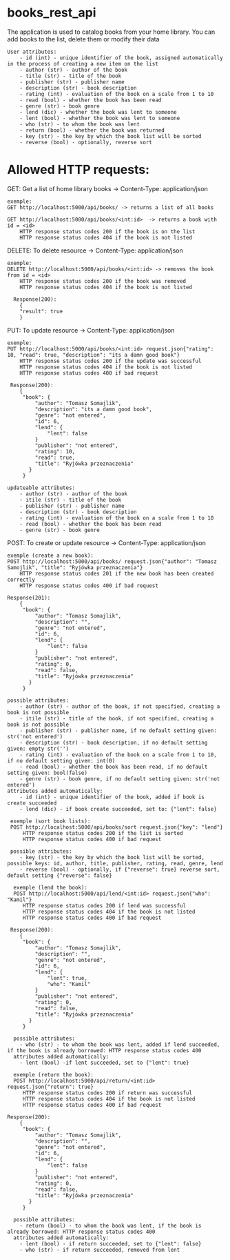 # books_rest_api

The application is used to catalog books from your home library. 
    You can add books to the list, delete them or modify their data
    
    User attributes:
    	- id (int) - unique identifier of the book, assigned automatically in the process of creating a new item on the list
		- author (str) - author of the book
		- title (str) - title of the book
		- publisher (str) - publisher name
		- description (str) - book description
		- rating (int) - evaluation of the book on a scale from 1 to 10
		- read (bool) - whether the book has been read
		- genre (str) - book genre
		- lend (dic) - whether the book was lent to someone
		- lent (bool) - whether the book was lent to someone
		- who (str) - to whom the book was lent
		- return (bool) - whether the book was returned
        - key (str) - the key by which the book list will be sorted
        - reverse (bool) - optionally, reverse sort



# Allowed HTTP requests:
  GET: Get a list of home library books -> Content-Type: application/json

    exemple:
    GET http://localhost:5000/api/books/ -> returns a list of all books
    
    GET http://localhost:5000/api/books/<int:id>  -> returns a book with id = <id> 
        HTTP response status codes 200 if the book is on the list
        HTTP response status codes 404 if the book is not listed

  DELETE: To delete resource -> Content-Type: application/json

    exemple:
    DELETE http://localhost:5000/api/books/<int:id> -> removes the book from id = <id>
        HTTP response status codes 200 if the book was removed
        HTTP response status codes 404 if the book is not listed
        
      Response(200):
        {
        "result": true
        }


  PUT: To update resource -> Content-Type: application/json 
  
    exemple:
	PUT http://localhost:5000/api/books/<int:id> request.json{"rating": 10, "read": true, "description": "its a damn good book"}
	    HTTP response status codes 200 if the update was successful
	    HTTP response status codes 404 if the book is not listed
	    HTTP response status codes 400 if bad request
        
     Response(200):
        {
         "book": {
             "author": "Tomasz Somajlik",
             "description": "its a damn good book",
             "genre": "not entered",
             "id": 6,
             "lend": {
                 "lent": false
             }
             "publisher": "not entered",
             "rating": 10,
             "read": true,
             "title": "Ryjówka przeznaczenia"
           }
         }
        
    updateable attributes:
        - author (str) - author of the book
	    - itile (str) - title of the book
	    - publisher (str) - publisher name
	    - description (str) - book description
	    - rating (int) - evaluation of the book on a scale from 1 to 10
	    - read (bool) - whether the book has been read
	    - genre (str) - book genre
        
  POST: To create or update resource -> Content-Type: application/json 
  
    exemple (create a new book):
    POST http://localhost:5000/api/books/ request.json{"author": "Tomasz Samojlik", "title": "Ryjówka przeznaczenia"}
        HTTP response status codes 201 if the new book has been created correctly
        HTTP response status codes 400 if bad request
        
    Response(201):
        {
         "book": {
             "author": "Tomasz Somajlik",
             "description": "",
             "genre": "not entered",
             "id": 6,
             "lend": {
                 "lent": false
             }
             "publisher": "not entered",
             "rating": 0,
             "read": false,
             "title": "Ryjówka przeznaczenia"
           }
         }
        
    possible attributes:
        - author (str) - author of the book, if not specified, creating a book is not possible
	    - itile (str) - title of the book, if not specified, creating a book is not possible
	    - publisher (str) - publisher name, if no default setting given: str('not entered')
	    - description (str) - book description, if no default setting given: empty str('')
	    - rating (int) - evaluation of the book on a scale from 1 to 10, if no default setting given: int(0) 
	    - read (bool) - whether the book has been read, if no default setting given: bool(false)
	    - genre (str) - book genre, if no default setting given: str('not entered')
    attributes added automatically:
        - id (int) - unique identifier of the book, added if book is create succeeded
        - lend (dic) - if book create succeeded, set to: {"lent": false}
        
     exemple (sort book lists):
     POST http://localhost:5000/api/books/sort request.json{"key": "lend"}
         HTTP response status codes 200 if the list is sorted
         HTTP response status codes 400 if bad request
         
     possible attributes:
        - key (str) - the key by which the book list will be sorted, possible keys: id, author, title, publisher, rating, read, genre, lend
        - reverse (bool) - optionally, if {"reverse": true} reverse sort, default setting {"reverse": false}
        
      exemple (lend the book):
      POST http://localhost:5000/api/lend/<int:id> request.json{"who": "Kamil"}
         HTTP response status codes 200 if lend was successful
	     HTTP response status codes 404 if the book is not listed
	     HTTP response status codes 400 if bad request
         
     Response(200):
        {
         "book": {
             "author": "Tomasz Somajlik",
             "description": "",
             "genre": "not entered",
             "id": 6,
             "lend": {
                 "lent": true,
                 "who": "Kamil"
             }
             "publisher": "not entered",
             "rating": 0,
             "read": false,
             "title": "Ryjówka przeznaczenia"
           }
         }
         
      possible attributes:  
        - who (str) - to whom the book was lent, added if lend succeeded, if the book is already borrowed: HTTP response status codes 400
      attributes added automatically:
        - lent (bool) -if lent succeeded, set to {"lent": true}
        
      exemple (return the book):
      POST http://localhost:5000/api/return/<int:id> request.json{"return": true}
         HTTP response status codes 200 if return was successful
	     HTTP response status codes 404 if the book is not listed
	     HTTP response status codes 400 if bad request
         
    Response(200):
        {
         "book": {
             "author": "Tomasz Somajlik",
             "description": "",
             "genre": "not entered",
             "id": 6,
             "lend": {
                 "lent": false
             }
             "publisher": "not entered",
             "rating": 0,
             "read": false,
             "title": "Ryjówka przeznaczenia"
           }
         }
         
      possible attributes:  
        - return (bool) - to whom the book was lent, if the book is already borrowed: HTTP response status codes 400
      attributes added automatically:
        - lent (bool) - if return succeeded, set to {"lent": false}
        - who (str) - if return succeeded, removed from lent
